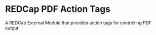 # REDCap PDF Action Tags

A REDCap External Module that provides action tags for controlling PDF output.

